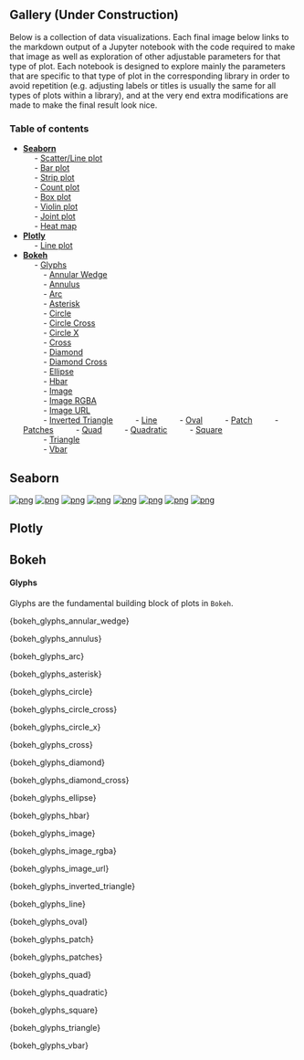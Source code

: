 ## Gallery (Under Construction)
Below is a collection of data visualizations. Each final image below links to the markdown output of a Jupyter notebook with the code required to make that image as well as exploration of other adjustable parameters for that type of plot. Each notebook is designed to explore mainly the parameters that are specific to that type of plot in the corresponding library in order to avoid repetition (e.g. adjusting labels or titles is usually the same for all types of plots within a library), and at the very end extra modifications are made to make the final result look nice.

### Table of contents 
- [**Seaborn**](#seaborn)  
&nbsp;&nbsp;&nbsp;&nbsp; - [Scatter/Line plot](#seaborn-lmplot)  
&nbsp;&nbsp;&nbsp;&nbsp; - [Bar plot](#seaborn-barplot)   
&nbsp;&nbsp;&nbsp;&nbsp; - [Strip plot](#seaborn-stripplot)   
&nbsp;&nbsp;&nbsp;&nbsp; - [Count plot](#seaborn-countplot)   
&nbsp;&nbsp;&nbsp;&nbsp; - [Box plot](#seaborn-boxplot)   
&nbsp;&nbsp;&nbsp;&nbsp; - [Violin plot](#seaborn-violinplot)   
&nbsp;&nbsp;&nbsp;&nbsp; - [Joint plot](#seaborn-jointplot)   
&nbsp;&nbsp;&nbsp;&nbsp; - [Heat map](#seaborn-heatmap)  
- [**Plotly**](#plotly)  
&nbsp;&nbsp;&nbsp;&nbsp; - [Line plot](#plotly-line)  
- [**Bokeh**](#bokeh)  
&nbsp;&nbsp;&nbsp;&nbsp; - [Glyphs](#bokeh-glyphs)  
&nbsp;&nbsp;&nbsp;&nbsp;&nbsp;&nbsp;&nbsp;&nbsp; - [Annular Wedge](#bokeh-glyphs-annular_wedge)  
&nbsp;&nbsp;&nbsp;&nbsp;&nbsp;&nbsp;&nbsp;&nbsp; - [Annulus](#bokeh-glyphs-annulus)  
&nbsp;&nbsp;&nbsp;&nbsp;&nbsp;&nbsp;&nbsp;&nbsp; - [Arc](#bokeh-glyphs-arc)  
&nbsp;&nbsp;&nbsp;&nbsp;&nbsp;&nbsp;&nbsp;&nbsp; - [Asterisk](#bokeh-glyphs-asterisk)  
&nbsp;&nbsp;&nbsp;&nbsp;&nbsp;&nbsp;&nbsp;&nbsp; - [Circle](#bokeh-glyphs-circle)   
&nbsp;&nbsp;&nbsp;&nbsp;&nbsp;&nbsp;&nbsp;&nbsp; - [Circle Cross](#bokeh-glyphs-circle_cross)  
&nbsp;&nbsp;&nbsp;&nbsp;&nbsp;&nbsp;&nbsp;&nbsp; - [Circle X](#bokeh-glyphs-circle_x)  
&nbsp;&nbsp;&nbsp;&nbsp;&nbsp;&nbsp;&nbsp;&nbsp; - [Cross](#bokeh-glyphs-cross)  
&nbsp;&nbsp;&nbsp;&nbsp;&nbsp;&nbsp;&nbsp;&nbsp; - [Diamond](#bokeh-glyphs-diamond)  
&nbsp;&nbsp;&nbsp;&nbsp;&nbsp;&nbsp;&nbsp;&nbsp; - [Diamond Cross](#bokeh-glyphs-diamond_cross)  
&nbsp;&nbsp;&nbsp;&nbsp;&nbsp;&nbsp;&nbsp;&nbsp; - [Ellipse](#bokeh-glyphs-ellipse)  
&nbsp;&nbsp;&nbsp;&nbsp;&nbsp;&nbsp;&nbsp;&nbsp; - [Hbar](#bokeh-glyphs-hbar)  
&nbsp;&nbsp;&nbsp;&nbsp;&nbsp;&nbsp;&nbsp;&nbsp; - [Image](#bokeh-glyphs-image)   
&nbsp;&nbsp;&nbsp;&nbsp;&nbsp;&nbsp;&nbsp;&nbsp; - [Image RGBA](#bokeh-glyphs-image_rgba)  
&nbsp;&nbsp;&nbsp;&nbsp;&nbsp;&nbsp;&nbsp;&nbsp; - [Image URL](#bokeh-glyphs-image_url)  
&nbsp;&nbsp;&nbsp;&nbsp;&nbsp;&nbsp;&nbsp;&nbsp; - [Inverted Triangle](#bokeh-glyphs-inverted_triangle) 
&nbsp;&nbsp;&nbsp;&nbsp;&nbsp;&nbsp;&nbsp;&nbsp; - [Line](#bokeh-glyphs-line) 
&nbsp;&nbsp;&nbsp;&nbsp;&nbsp;&nbsp;&nbsp;&nbsp; - [Oval](#bokeh-glyphs-oval) 
&nbsp;&nbsp;&nbsp;&nbsp;&nbsp;&nbsp;&nbsp;&nbsp; - [Patch](#bokeh-glyphs-patch)
&nbsp;&nbsp;&nbsp;&nbsp;&nbsp;&nbsp;&nbsp;&nbsp; - [Patches](#bokeh-glyphs-patches)
&nbsp;&nbsp;&nbsp;&nbsp;&nbsp;&nbsp;&nbsp;&nbsp; - [Quad](#bokeh-glyphs-quad)
&nbsp;&nbsp;&nbsp;&nbsp;&nbsp;&nbsp;&nbsp;&nbsp; - [Quadratic](#bokeh-glyphs-quadratic)
&nbsp;&nbsp;&nbsp;&nbsp;&nbsp;&nbsp;&nbsp;&nbsp; - [Square](#bokeh-glyphs-square)  
&nbsp;&nbsp;&nbsp;&nbsp;&nbsp;&nbsp;&nbsp;&nbsp; - [Triangle](#bokeh-glyphs-triangle)  
&nbsp;&nbsp;&nbsp;&nbsp;&nbsp;&nbsp;&nbsp;&nbsp; - [Vbar](#bokeh-glyphs-vbar) 


<a name="seaborn"></a>
## Seaborn
<a name="seaborn-lmplot"></a>
[![png](visualizations/figures/lmplot.png)](../visualizations/seaborn/lmplot/lmplot)
<a name="seaborn-barplot"></a>
[![png](visualizations/figures/barplot.png)](../visualizations/seaborn/barplot/barplot)
<a name="seaborn-stripplot"></a>
[![png](visualizations/figures/stripplot.png)](../visualizations/seaborn/stripplot/stripplot)
<a name="seaborn-countplot"></a>
[![png](visualizations/figures/countplot.png)](../visualizations/seaborn/countplot/countplot)
<a name="seaborn-boxplot"></a>
[![png](visualizations/figures/boxplot.png)](../visualizations/seaborn/boxplot/boxplot)
<a name="seaborn-violinplot"></a>
[![png](visualizations/figures/violinplot.png)](../visualizations/seaborn/violinplot/violinplot)
<a name="seaborn-jointplot"></a>
[![png](visualizations/figures/jointplot.png)](../visualizations/seaborn/jointplot/jointplot)
<a name="seaborn-heatmap"></a>
[![png](visualizations/figures/heatmap.png)](../visualizations/seaborn/heatmap/heatmap)

<a name="plotly"></a>
## Plotly

<a name="plotly-line"></a>



<a name="bokeh"></a>
## Bokeh

#### Glyphs
Glyphs are the fundamental building block of plots in `Bokeh`.

{bokeh_glyphs_annular_wedge}

{bokeh_glyphs_annulus}

{bokeh_glyphs_arc}

{bokeh_glyphs_asterisk}

{bokeh_glyphs_circle}

{bokeh_glyphs_circle_cross}

{bokeh_glyphs_circle_x}

{bokeh_glyphs_cross}

{bokeh_glyphs_diamond}

{bokeh_glyphs_diamond_cross}

{bokeh_glyphs_ellipse}

{bokeh_glyphs_hbar}

{bokeh_glyphs_image}

{bokeh_glyphs_image_rgba}

{bokeh_glyphs_image_url}

{bokeh_glyphs_inverted_triangle}

{bokeh_glyphs_line}

{bokeh_glyphs_oval}

{bokeh_glyphs_patch}

{bokeh_glyphs_patches}

{bokeh_glyphs_quad}

{bokeh_glyphs_quadratic}

{bokeh_glyphs_square}

{bokeh_glyphs_triangle}

{bokeh_glyphs_vbar}
